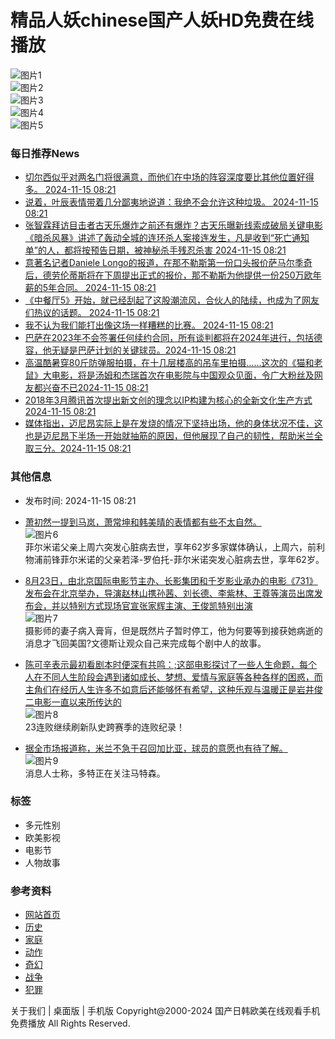 # 精品人妖chinese国产人妖HD免费在线播放

![图片1](/Picture/2023-16171.jpg)  
![图片2](/Picture/2023-20551.jpg)  
![图片3](/Picture/2023-17853.jpg)  
![图片4](/Picture/2023-18002.jpg)  
![图片5](/Picture/2023-14461.jpg)  

### 每日推荐News

- [切尔西似乎对两名门将很满意，而他们在中场的阵容深度要比其他位置好得多。 2024-11-15 08:21](#)
- [说着，叶辰表情带着几分鄙夷地说道：我绝不会允许这种垃圾。 2024-11-15 08:21](#)
- [张智霖拜访目击者古天乐爆炸之前还有爆炸？古天乐曝新线索成破局关键电影《暗杀风暴》讲述了轰动全城的连环杀人案接连发生，凡是收到“死亡通知单”的人，都将按预告日期，被神秘杀手残忍杀害 2024-11-15 08:21](#)
- [意著名记者Daniele Longo的报道，在那不勒斯第一份口头报价萨马尔季奇后，德劳伦蒂斯将在下周提出正式的报价，那不勒斯为他提供一份250万欧年薪的5年合同。 2024-11-15 08:21](#)
- [《中餐厅5》开始，就已经刮起了这股潮流风，合伙人的陆续，也成为了网友们热议的话题。 2024-11-15 08:21](#)
- [我不认为我们能打出像这场一样糟糕的比赛。 2024-11-15 08:21](#)
- [巴萨在2023年不会签署任何续约合同，所有谈判都将在2024年进行，包括德容，他无疑是巴萨计划的关键球员。2024-11-15 08:21](#)
- [高温酷暑穿80斤防弹服拍摄，在十几层楼高的吊车里拍摄……这次的《猫和老鼠》大电影，将是汤姆和杰瑞首次在电影院与中国观众见面，令广大粉丝及网友都兴奋不已2024-11-15 08:21](#)
- [2018年3月腾讯首次提出新文创的理念以IP构建为核心的全新文化生产方式2024-11-15 08:21](#)
- [媒体指出，迈尼昂实际上是在发烧的情况下坚持出场，他的身体状况不佳，这也是迈尼昂下半场一开始就抽筋的原因，但他展现了自己的韧性，帮助米兰全取三分。2024-11-15 08:21](#)

### 其他信息

- 发布时间: 2024-11-15 08:21
- [萧初然一提到马岚，萧常坤和韩美晴的表情都有些不太自然。](#)  
  ![图片6](/Picture/2023-14197.jpg)  
  菲尔米诺父亲上周六突发心脏病去世，享年62岁多家媒体确认，上周六，前利物浦前锋菲尔米诺的父亲若泽-罗伯托-菲尔米诺突发心脏病去世，享年62岁。

- [8月23日，由北京国际电影节主办、长影集团和千岁影业承办的电影《731》发布会在北京举办，导演赵林山携孙茜、刘长德、李紫林、王尊等演员出席发布会，并以特别方式现场官宣张家辉主演、王俊凯特别出演](#)  
  ![图片7](/Picture/2023-16079.jpg)  
  摄影师的妻子病入膏肓，但是既然片子暂时停工，他为何要等到接获她病逝的消息才飞回美国?文德斯让观众自己来完成每个剧中人的故事。

- [陈可辛表示最初看剧本时便深有共鸣：;这部电影探讨了一些人生命题，每个人在不同人生阶段会遇到诸如成长、梦想、爱情与家庭等各种各样的困惑，而主角们在经历人生许多不如意后还能够怀有希望，这种乐观与温暖正是岩井俊二电影一直以来所传达的](#)  
  ![图片8](/Picture/2023-15494.jpg)  
  23连败继续刷新队史跨赛季的连败纪录！

- [据全市场报道称，米兰不急于召回加比亚，球员的意愿也有待了解。](#)  
  ![图片9](/Picture/2023-13448.jpg)  
  消息人士称，多特正在关注马特森。

### 标签

- 多元性别
- 欧美影视
- 电影节
- 人物故事

### 参考资料

- [网站首页](/)
- [历史](/list/28/)  
- [家庭](/list/36/)  
- [动作](/list/50/)  
- [奇幻](/list/77/)  
- [战争](/list/74/)  
- [犯罪](/list/02/)  

关于我们 | 桌面版 | 手机版 Copyright@2000-2024 国产日韩欧美在线观看手机免费播放 All Rights Reserved.